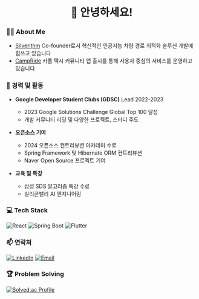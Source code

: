 
<!--
**junhyeongkim2/junhyeongkim2** is a ✨ _special_ ✨ repository because its `README.md` (this file) appears on your GitHub profile.

Here are some ideas to get you started:

- 🔭 I’m currently working on ...
- 🌱 I’m currently learning ...
- 👯 I’m looking to collaborate on ...
- 🤔 I’m looking for help with ...
- 💬 Ask me about ...
- 📫 How to reach me: ...
- 😄 Pronouns: ...
- ⚡ Fun fact: ...
-->
<h1 align="center">👋 안녕하세요!</h1>

### 👨‍💼 About Me
- [Silverithm](https://silverithm.co.kr) Co-founder로서 혁신적인 인공지능 차량 경로 최적화 솔루션 개발에 힘쓰고 있습니다
- [CampRide](https://apps.apple.com/kr/app/%EC%BA%A0%ED%94%84%EB%9D%BC%EC%9D%B4%EB%93%9C/id6737127396) 카풀 택시 커뮤니티 앱 출시를 통해 사용자 중심의 서비스를 운영하고 있습니다

### 🚀 경력 및 활동
- **Google Developer Student Clubs (GDSC)** Lead 2022-2023
  - 2023 Google Solutions Challenge Global Top 100 달성
  - 개발 커뮤니티 리딩 및 다양한 프로젝트, 스터디 주도

- **오픈소스 기여**
  - 2024 오픈소스 컨트리뷰션 아카데미 수료
  - Spring Framework 및 Hibernate ORM 컨트리뷰션
  - Naver Open Source 프로젝트 기여

- **교육 및 특강**
  - 삼성 SDS 알고리즘 특강 수료
  - 실리콘밸리 AI 엔지니어링
 
### 💻 Tech Stack
![React](https://img.shields.io/badge/-React-61DAFB?style=flat-square&logo=react&logoColor=black)
![Spring Boot](https://img.shields.io/badge/-Spring_Boot-6DB33F?style=flat-square&logo=spring-boot&logoColor=white)
![Flutter](https://img.shields.io/badge/-Flutter-02569B?style=flat-square&logo=flutter&logoColor=white)

### 📫 연락처
[![LinkedIn](https://img.shields.io/badge/-LinkedIn-0A66C2?style=flat-square&logo=linkedin&logoColor=white)](www.linkedin.com/in/junhyeongkim-62126624a)
[![Email](https://img.shields.io/badge/-Email-EA4335?style=flat-square&logo=gmail&logoColor=white)](mailto:ggprgrkjh@naver.com)

### 🏆 Problem Solving
[![Solved.ac Profile](http://mazassumnida.wtf/api/v2/generate_badge?boj=rlawnfpr12)](https://solved.ac/rlawnfpr12/)
